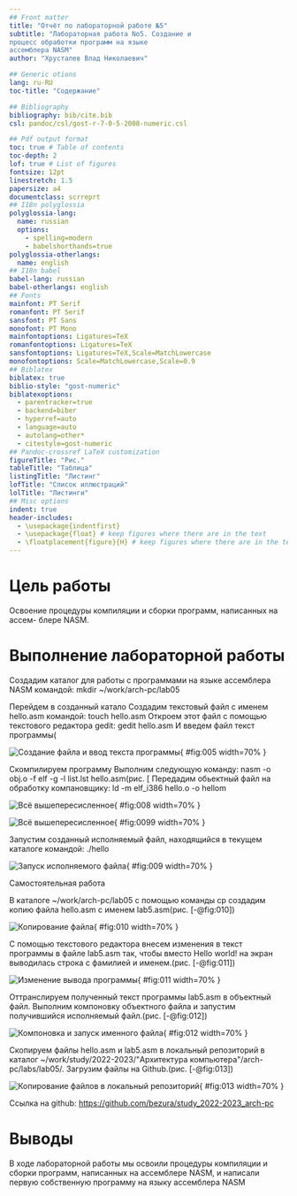 ```yaml
---
## Front matter
title: "Отчёт по лабораторной работе №5"
subtitle: "Лабораторная работа No5. Создание и
процесс обработки программ на языке
ассемблера NASM"
author: "Хрусталев Влад Николаевич"

## Generic otions
lang: ru-RU
toc-title: "Содержание"

## Bibliography
bibliography: bib/cite.bib
csl: pandoc/csl/gost-r-7-0-5-2008-numeric.csl

## Pdf output format
toc: true # Table of contents
toc-depth: 2
lof: true # List of figures
fontsize: 12pt
linestretch: 1.5
papersize: a4
documentclass: scrreprt
## I18n polyglossia
polyglossia-lang:
  name: russian
  options:
	- spelling=modern
	- babelshorthands=true
polyglossia-otherlangs:
  name: english
## I18n babel
babel-lang: russian
babel-otherlangs: english
## Fonts
mainfont: PT Serif
romanfont: PT Serif
sansfont: PT Sans
monofont: PT Mono
mainfontoptions: Ligatures=TeX
romanfontoptions: Ligatures=TeX
sansfontoptions: Ligatures=TeX,Scale=MatchLowercase
monofontoptions: Scale=MatchLowercase,Scale=0.9
## Biblatex
biblatex: true
biblio-style: "gost-numeric"
biblatexoptions:
  - parentracker=true
  - backend=biber
  - hyperref=auto
  - language=auto
  - autolang=other*
  - citestyle=gost-numeric
## Pandoc-crossref LaTeX customization
figureTitle: "Рис."
tableTitle: "Таблица"
listingTitle: "Листинг"
lofTitle: "Список иллюстраций"
lolTitle: "Листинги"
## Misc options
indent: true
header-includes:
  - \usepackage{indentfirst}
  - \usepackage{float} # keep figures where there are in the text
  - \floatplacement{figure}{H} # keep figures where there are in the text
---
```


# Цель работы

Освоение процедуры компиляции и сборки программ, написанных на ассем-
блере NASM.

# Выполнение лабораторной работы

Создадим каталог для работы с программами на языке ассемблера NASM командой: mkdir ~/work/arch-pc/lab05

Перейдем в созданный катало
Создадим текстовый файл с именем hello.asm командой: touch hello.asm
Откроем этот файл с помощью текстового редактора gedit: gedit hello.asm
И введем  файл текст программы(

![Создание файла и ввод текста программы](image/5.png){ #fig:005 width=70% }

Скомпилируем программу
Выполним следующую команду: nasm -o obj.o -f elf -g -l list.lst hello.asm(рис. [
Передадим обьектный файл на обработку компановщику: ld -m elf_i386 hello.o -o hellom

![Всё вышепересисленное](image/8.png){ #fig:008 width=70% }

![Всё вышепересисленное](image/99.png){ #fig:0099 width=70% }

Запустим созданный исполняемый файл, находящийся в текущем каталоге командой: ./hello

![Запуск исполняемого файла](image/9.png){ #fig:009 width=70% }

 Самостоятельная работа

В каталоге ~/work/arch-pc/lab05 с помощью команды cp создадим копию файла hello.asm с именем lab5.asm(рис. [-@fig:010])

![Копирование файла](image/10.png){ #fig:010 width=70% }

С помощью текстового редактора внесем изменения в текст программы в файле lab5.asm так, чтобы вместо Hello world! на экран выводилась строка с фамилией и именем.(рис. [-@fig:011])

![Изменение вывода программы](image/11.png){ #fig:011 width=70% }

Оттранслируем полученный текст программы lab5.asm в объектный файл. Выполним компоновку объектного файла и запустим получившийся исполняемый файл.(рис. [-@fig:012])

![Компоновка и запуск именного файла](image/12.png){ #fig:012 width=70% }

Скопируем файлы hello.asm и lab5.asm в локальный репозиторий в каталог ~/work/study/2022-2023/"Архитектура компьютера"/arch-
pc/labs/lab05/. Загрузим файлы на Github.(рис. [-@fig:013])

![Копирование файлов в локальный репозиторий](image/13.png){ #fig:013 width=70% }

Ссылка на github: https://github.com/bezura/study_2022-2023_arch-pc

# Выводы

В ходе лабораторной работы мы освоили процедуры компиляции и сборки программ, написанных на ассемблере NASM, и написали первую собственную программу на языку ассемблера NASM
